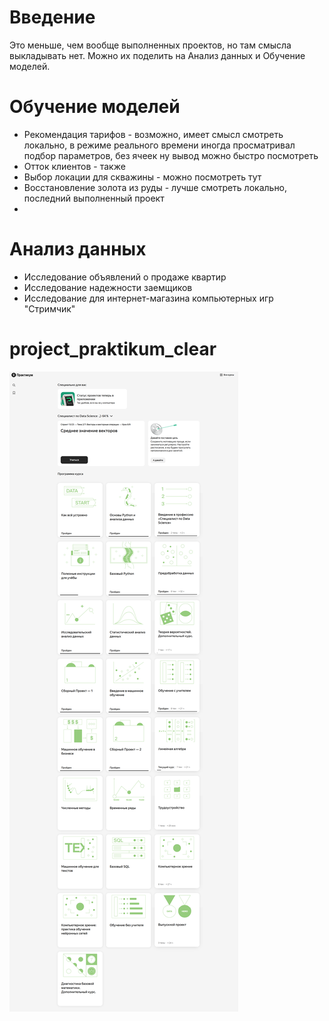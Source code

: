 # Введение

Это меньше, чем вообще выполненных проектов, но там смысла выкладывать нет.
Можно их поделить на Анализ данных и Обучение моделей.

# Обучение моделей

* Рекомендация тарифов - возможно, имеет смысл смотреть локально, в режиме реального времени иногда просматривал подбор параметров, без ячеек ну вывод можно быстро посмотреть
* Отток клиентов - также
* Выбор локации для скважины - можно посмотреть тут
* Восстановление золота из руды - лучше смотреть локально, последний выполненный проект
* 
# Анализ данных

* Исследование объявлений о продаже квартир
* Исследование надежности заемщиков
* Исследование для интернет-магазина компьютерных игр "Стримчик"

# project_praktikum_clear
![Программа и прогресс](https://github.com/KsandrVenom/project_praktikum_clear/blob/main/2023-06-06_170142.png)

